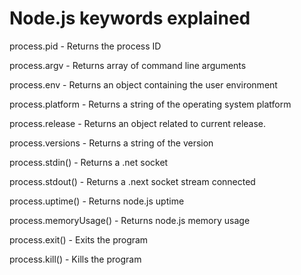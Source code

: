 # Node.js keywords explained

process.pid - Returns the process ID
<p></p>
process.argv - Returns array of command line arguments
<p></p>
process.env - Returns an object containing the user environment
<p></p>
process.platform - Returns a string of the operating system platform
<p></p>
process.release - Returns an object related to current release.
<p></p>
process.versions - Returns a string of the version
<p></p>
process.stdin() - Returns a .net socket
<p></p>
process.stdout() - Returns a .next socket stream connected
<p></p>
process.uptime() - Returns node.js uptime
<p></p>
process.memoryUsage() - Returns node.js memory usage
<p></p>
process.exit() - Exits the program
<p></p>
process.kill() - Kills the program
